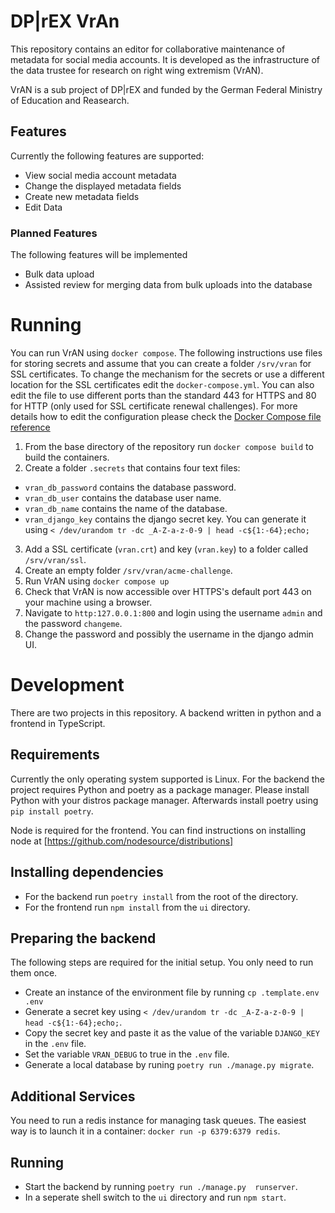 # DP|rEX VrAn
This repository contains an editor for collaborative maintenance of metadata for social media accounts.
It is developed as the infrastructure of the data trustee for research on right wing extremism (VrAN).

VrAN is a sub project of DP|rEX and funded by the German Federal Ministry of Education and Reasearch.

## Features
Currently the following features are supported:
* View social media account metadata
* Change the displayed metadata fields
* Create new metadata fields
* Edit Data

### Planned Features
The following features will be implemented
* Bulk data upload
* Assisted review for merging data from bulk uploads into the database


# Running
You can run VrAN using `docker compose`.
The following instructions use files for storing secrets and assume that you can create a folder `/srv/vran` for SSL certificates.
To change the mechanism for the secrets or use a different location for the SSL certificates edit the `docker-compose.yml`.
You can also edit the file to use different ports than the standard 443 for HTTPS and 80 for HTTP
(only used for SSL certificate renewal challenges).
For more details how to edit the configuration please check the [Docker Compose file reference](https://docs.docker.com/compose/compose-file/compose-file-v3)
1. From the base directory of the repository run `docker compose build` to build the containers.
2. Create a folder `.secrets` that contains four text files:
  * `vran_db_password` contains the database password.
  * `vran_db_user` contains the database user name.
  * `vran_db_name` contains the name of the database.
  * `vran_django_key` contains the django secret key.
  You can generate it using `< /dev/urandom tr -dc _A-Z-a-z-0-9 | head -c${1:-64};echo;`
3. Add a SSL certificate (`vran.crt`) and key (`vran.key`) to a folder called `/srv/vran/ssl`.
4. Create an empty folder `/srv/vran/acme-challenge`.
5. Run VrAN using `docker compose up`
6. Check that VrAN is now accessible over HTTPS's default port 443 on your machine using a browser.
7. Navigate to `http:127.0.0.1:800` and login using the username `admin` and the password `changeme`.
8. Change the password and possibly the username in the django admin UI.


# Development
There are two projects in this repository.
A backend written in python and a frontend in TypeScript.

## Requirements
Currently the only operating system supported is Linux.
For the backend the project requires Python and poetry as a package manager.
Please install Python with your distros package manager.
Afterwards install poetry using `pip install poetry`.

Node is required for the frontend.
You can find instructions on installing node at [https://github.com/nodesource/distributions]

## Installing dependencies
* For the backend run `poetry install` from the root of the directory.
* For the frontend run `npm install` from  the `ui` directory.

## Preparing the backend
The following steps are required for the initial setup.
You only need to run them once.
* Create an instance of the environment file by running `cp .template.env .env`
* Generate a secret key using `< /dev/urandom tr -dc _A-Z-a-z-0-9 | head -c${1:-64};echo;`.
* Copy the secret key and paste it as the value of the variable `DJANGO_KEY` in the `.env` file.
* Set the variable `VRAN_DEBUG` to true in the `.env` file.
* Generate a local database by runing `poetry run ./manage.py migrate`.
## Additional Services
You need to run a redis instance for managing task queues.
The easiest way is to launch it in a container: `docker run -p 6379:6379 redis`.
## Running
* Start the backend by running `poetry run ./manage.py  runserver`.
* In a seperate shell switch to the `ui` directory and run `npm start`.
